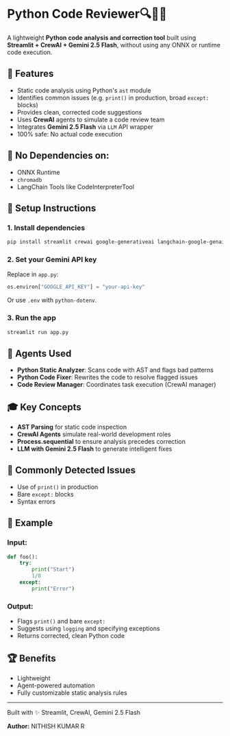 # Python Code Reviewer🔍👨‍💻

A lightweight **Python code analysis and correction tool** built using **Streamlit + CrewAI + Gemini 2.5 Flash**, without using any ONNX or runtime code execution.

## 🚀 Features

- Static code analysis using Python's `ast` module
- Identifies common issues (e.g. `print()` in production, broad `except:` blocks)
- Provides clean, corrected code suggestions
- Uses **CrewAI** agents to simulate a code review team
- Integrates **Gemini 2.5 Flash** via `LLM` API wrapper
- 100% safe: No actual code execution

## 🚫 No Dependencies on:

- ONNX Runtime
- `chromadb`
- LangChain Tools like CodeInterpreterTool

## 🔧 Setup Instructions

### 1. Install dependencies

```bash
pip install streamlit crewai google-generativeai langchain-google-genai
```

### 2. Set your Gemini API key

Replace in `app.py`:

```python
os.environ["GOOGLE_API_KEY"] = "your-api-key"
```

Or use `.env` with `python-dotenv`.

### 3. Run the app

```bash
streamlit run app.py
```

## 🔎 Agents Used

- **Python Static Analyzer**: Scans code with AST and flags bad patterns
- **Python Code Fixer**: Rewrites the code to resolve flagged issues
- **Code Review Manager**: Coordinates task execution (CrewAI manager)

## 🎓 Key Concepts

- **AST Parsing** for static code inspection
- **CrewAI Agents** simulate real-world development roles
- **Process.sequential** to ensure analysis precedes correction
- **LLM with Gemini 2.5 Flash** to generate intelligent fixes

## 🚨 Commonly Detected Issues

- Use of `print()` in production
- Bare `except:` blocks
- Syntax errors

## 📄 Example

### Input:

```python
def foo():
    try:
        print("Start")
        1/0
    except:
        print("Error")
```

### Output:

- Flags `print()` and bare `except:`
- Suggests using `logging` and specifying exceptions
- Returns corrected, clean Python code

## 🏆 Benefits

- Lightweight
- Agent-powered automation
- Fully customizable static analysis rules

---

Built with ✨ Streamlit, CrewAI, Gemini 2.5 Flash

**Author:** NITHISH KUMAR R
